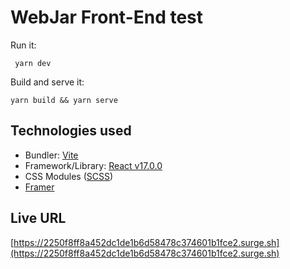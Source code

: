 # WebJar Front-End test

Run it:

` yarn dev`

Build and serve it:

`yarn build && yarn serve`

## Technologies used

- Bundler: [Vite](https://vitejs.dev/)
- Framework/Library: [React v17.0.0](https://reactjs.org/)
- CSS Modules ([SCSS](https://sass-lang.com/))
- [Framer](https://www.framer.com/docs/)

## Live URL

[https://2250f8ff8a452dc1de1b6d58478c374601b1fce2.surge.sh](https://2250f8ff8a452dc1de1b6d58478c374601b1fce2.surge.sh)
